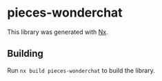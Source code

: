 # pieces-wonderchat

This library was generated with [Nx](https://nx.dev).

## Building

Run `nx build pieces-wonderchat` to build the library.
